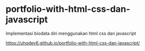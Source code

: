 # portfolio-with-html-css-dan-javascript
Implementasi biodata diri menggunakan html css dan javascript 

https://uhqdev6.github.io/portfolio-with-html-css-dan-javascript/
